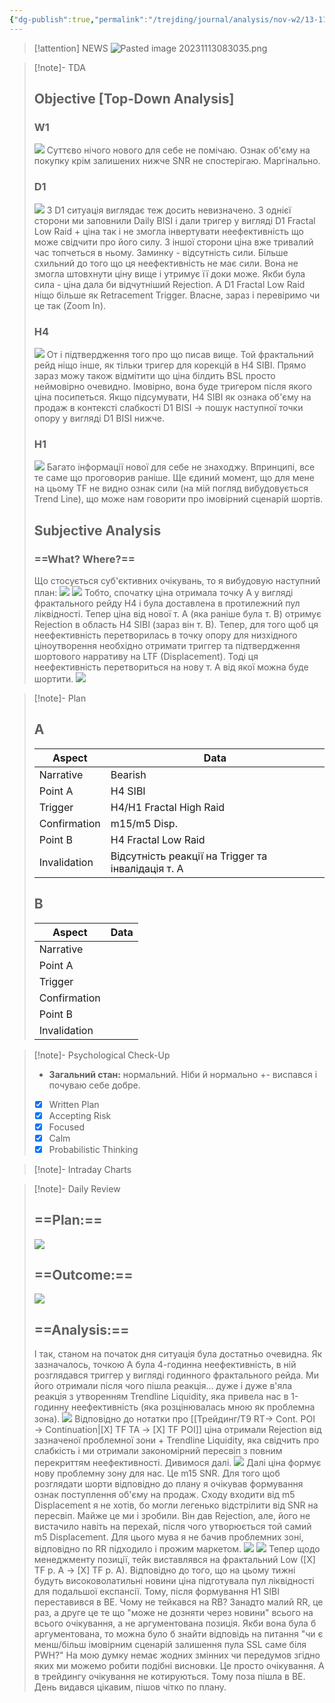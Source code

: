 ```yaml
---
{"dg-publish":true,"permalink":"/trejding/journal/analysis/nov-w2/13-11-2023-eurusd/","tags":["trading/analysis"]}
---
```


>[!attention] NEWS
>![Pasted image 20231113083035.png](/img/user/%D0%97%D0%BE%D0%B1%D1%80%D0%B0%D0%B6%D0%B5%D0%BD%D0%BD%D1%8F/Pasted%20image%2020231113083035.png)

>[!note]- TDA
>## Objective [Top-Down Analysis]
>
>### W1
>![](https://www.tradingview.com/x/ju3L2Fhu/)
>Суттєво нічого нового для себе не помічаю. Ознак об'єму на покупку крім залишених нижче SNR не спостерігаю. Маргінально.
>### D1
>![](https://www.tradingview.com/x/XsRYTvWO/)
>З D1 ситуація виглядає теж досить невизначено. З однієї сторони ми заповнили Daily BISI і дали тригер у вигляді D1 Fractal Low Raid + ціна так і не змогла інвертувати неефективність що може свідчити про його силу. З іншої сторони ціна вже тривалий час топчеться в ньому. Заминку - відсутність сили.
>Більше схильний до того що ця неефективність не має сили. Вона не змогла штовхнути ціну вище і утримує її доки може. Якби була сила - ціна дала би відчутніший Rejection. А D1 Fractal Low Raid ніщо більше як Retracement Trigger. Власне, зараз і перевіримо чи це так (Zoom In).
>### H4
>![](https://www.tradingview.com/x/t2m2iUjd/)
>От і підтвердження того про що писав вище. Той фрактальний рейд ніщо інше, як тільки тригер для корекцій в H4 SIBI. Прямо зараз можу також відмітити що ціна білдить BSL просто неймовірно очевидно. Імовірно, вона буде тригером після якого ціна посипеться. 
>Якщо підсумувати, H4 SIBI як ознака об'єму на продаж в контексті слабкості D1 BISI → пошук наступної точки опору у вигляді D1 BISI нижче.
>### H1
>![](https://www.tradingview.com/x/b3TNk1tD/)
>Багато інформації нової для себе не знаходжу. Впринципі, все те саме що проговорив раніше. Ще єдиний момент, що для мене на цьому TF не видно ознак сили (на мій погляд вибудовується Trend Line), що може нам говорити про імовірний сценарій шортів.
>## Subjective Analysis
>### ==What? Where?==
> Що стосується суб'єктивних очікувань, то я вибудовую наступний план:
> ![](https://www.tradingview.com/x/cseZCvNO/)
> ![](https://www.tradingview.com/x/4DrFVzGl/)
> Тобто, спочатку ціна отримала точку А у вигляді фрактального рейду H4 і була доставлена в протилежний пул ліквідності. Тепер ціна від нової т. А (яка раніше була т. B) отримує Rejection в область H4 SIBI (зараз він т. B). Тепер, для того щоб ця неефективність перетворилась в точку опору для низхідного ціноутворення необхідно отримати триггер та підтвердження шортового нарративу на LTF (Displacement). Тоді ця неефективність перетвориться на нову т. А від якої можна буде шортити.
> ![](https://www.tradingview.com/x/K6D2x3cB/)

>[!note]- Plan
>## A
>| Aspect       | Data |
>| ------------ | ---- |
>| Narrative    |   Bearish   |
>| Point A      |   H4 SIBI   |
>| Trigger      |   H4/H1 Fractal High Raid   |
>| Confirmation |   m15/m5 Disp.   |
>| Point B      |   H4 Fractal Low Raid   |
>| Invalidation |   Відсутність реакції на Trigger та інвалідація т. А   |
>## B
>| Aspect       | Data |
>| ------------ | ---- |
>| Narrative    |      |
>| Point A      |      |
>| Trigger      |      |
>| Confirmation |      |
>| Point B      |      |
>| Invalidation |      |

>[!note]- Psychological Check-Up
>- **Загальний стан:** нормальний. Ніби й нормально +- виспався і почуваю себе добре.
>- [x] Written Plan
>- [x] Accepting Risk
>- [x] Focused
>- [x] Calm
>- [x] Probabilistic Thinking

>[!note]- Intraday Charts 
>

>[!note]- Daily Review
>## ==Plan:==
>![](https://www.tradingview.com/x/K6D2x3cB/)
>## ==Outcome:==
>![](https://www.tradingview.com/x/ZeOjdpHB/)
>## ==Analysis:==
>І так, станом на початок дня ситуація була достатньо очевидна. Як зазначалось, точкою А була 4-годинна неефективність, в ній розглядався триггер у вигляді годинного фрактального рейда. Ми його отримали після чого пішла реакція... дуже і дуже в'яла реакція з утворенням Trendline Liquidity, яка привела нас в 1-годинну неефективність (яка розцінювалась мною як проблемна зона).
>![](https://www.tradingview.com/x/RbXIvYxg/)
>Відповідно до нотатки про [[Трейдинг/T9 RT→ Cont. POI → Continuation\|[X] TF TA → [X] TF POI]] ціна отримали Rejection від зазначеної проблемної зони + Trendline Liquidity, яка свідчить про слабкість і ми отримали закономірний пересвіп з повним перекриттям неефективності. Дивимося далі.
>![](https://www.tradingview.com/x/yQEHDUwC/)
>Далі ціна формує нову проблемну зону для нас. Це m15 SNR. Для того щоб розглядати шорти відповідно до плану я очікував формування ознак поступлення об'єму на продаж. Сходу входити від m5 Displacement я не хотів, бо могли легенько відстрілити від SNR на пересвіп. Майже це ми і зробили. Він дав Rejection, але, його не вистачило навіть на перехай, після чого утворюється той самий m5 Displacement. Для цього мува я не бачив проблемних зоні, відповідно по RR підходило і прожим маркетом.
>![](https://www.tradingview.com/x/y4UmJZv6/)
>![](https://www.tradingview.com/x/RCE4talo/)
>Тепер щодо менеджменту позиції, тейк виставлявся на фрактальний Low ([X] TF p. A → [X] TF p. A). Відповідно до того, що на цьому тижні будуть високоволатильні новини ціна підготувала пул ліквідності для подальшої експансії. Тому, після формування H1 SIBI переставився в BE. Чому не тейкався на RB? Занадто малий RR, це раз, а друге це те що "може не дозняти через новини" всього на всього очікування, а не аргументована позиція. Якби вона була б аргументована, то можна було б знайти відповідь на питання "чи є менш/більш імовірним сценарій залишення пула SSL саме біля PWH?" На мою думку немає жодних змінних чи передумов згідно яких ми можемо робити подібні висновки. Це просто очікування. А в трейдингу очікування не котируються.
>Тому поза пішла в BE.
>День видався цікавим, пішов чітко по плану.

